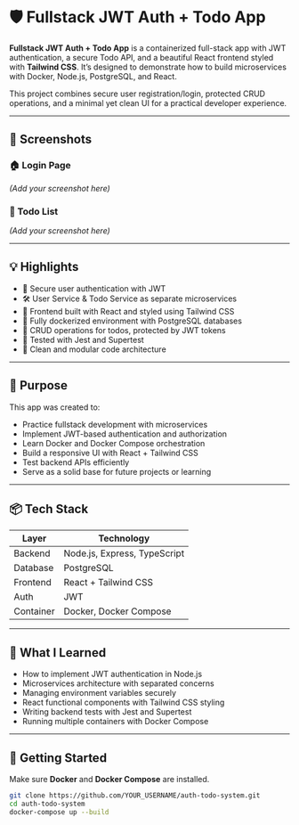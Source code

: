 # 🛡️ Fullstack JWT Auth + Todo App

**Fullstack JWT Auth + Todo App** is a containerized full-stack app with JWT authentication, a secure Todo API, and a beautiful React frontend styled with **Tailwind CSS**. It’s designed to demonstrate how to build microservices with Docker, Node.js, PostgreSQL, and React.

This project combines secure user registration/login, protected CRUD operations, and a minimal yet clean UI for a practical developer experience.

---

## 📸 Screenshots

### 🏠 Login Page  
*(Add your screenshot here)*

### 📝 Todo List  
*(Add your screenshot here)*


---

## 💡 Highlights

- 🔐 Secure user authentication with JWT  
- 🛠️ User Service & Todo Service as separate microservices  
- 🎨 Frontend built with React and styled using Tailwind CSS  
- 🐳 Fully dockerized environment with PostgreSQL databases  
- 📝 CRUD operations for todos, protected by JWT tokens  
- 🧪 Tested with Jest and Supertest  
- 📁 Clean and modular code architecture  

---

## 🎯 Purpose

This app was created to:

- Practice fullstack development with microservices  
- Implement JWT-based authentication and authorization  
- Learn Docker and Docker Compose orchestration  
- Build a responsive UI with React + Tailwind CSS  
- Test backend APIs efficiently  
- Serve as a solid base for future projects or learning  

---

## 📦 Tech Stack

| Layer       | Technology                 |
|-------------|----------------------------|
| Backend     | Node.js, Express, TypeScript |
| Database    | PostgreSQL                 |
| Frontend    | React + Tailwind CSS       |
| Auth        | JWT                        |
| Container   | Docker, Docker Compose     |

---

## 🧠 What I Learned

- How to implement JWT authentication in Node.js  
- Microservices architecture with separated concerns  
- Managing environment variables securely  
- React functional components with Tailwind CSS styling  
- Writing backend tests with Jest and Supertest  
- Running multiple containers with Docker Compose  

---

## 🧪 Getting Started

Make sure **Docker** and **Docker Compose** are installed.

```bash
git clone https://github.com/YOUR_USERNAME/auth-todo-system.git
cd auth-todo-system
docker-compose up --build

